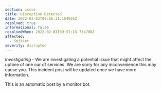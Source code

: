 ```yaml
---
section: issue
title: Disruption Detected
date: 2022-02-03T09:56:11.154026Z
resolved: true
informational: false
resolvedWhen: 2022-02-03T09:57:18.734708Z
affected:
  - Snikket
severity: disrupted
---
```

*Investigating* - We are investigating a potential issue that might affect the uptime of one our of services. We are sorry for any inconvenience this may cause you. This incident post will be updated once we have more information.

This is an automatic post by a monitor bot.
        